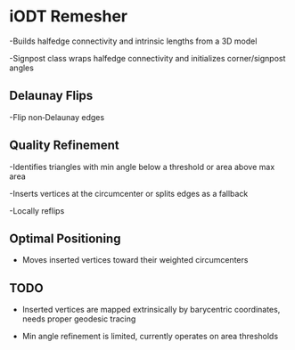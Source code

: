 # iODT Remesher

-Builds halfedge connectivity and intrinsic lengths from a 3D model

-Signpost class wraps halfedge connectivity and initializes corner/signpost angles

## Delaunay Flips

-Flip non‑Delaunay edges

## Quality Refinement

-Identifies triangles with min angle below a threshold or area above max area

-Inserts vertices at the circumcenter or splits edges as a fallback

-Locally reflips

## Optimal Positioning
- Moves inserted vertices toward their weighted circumcenters

## TODO
- Inserted vertices are mapped extrinsically by barycentric coordinates, needs proper geodesic tracing
  
- Min angle refinement is limited, currently operates on area thresholds 
